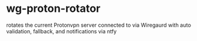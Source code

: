# wg-proton-rotator
rotates the current Protonvpn server connected to via Wiregaurd  with auto validation, fallback, and notifications via ntfy

